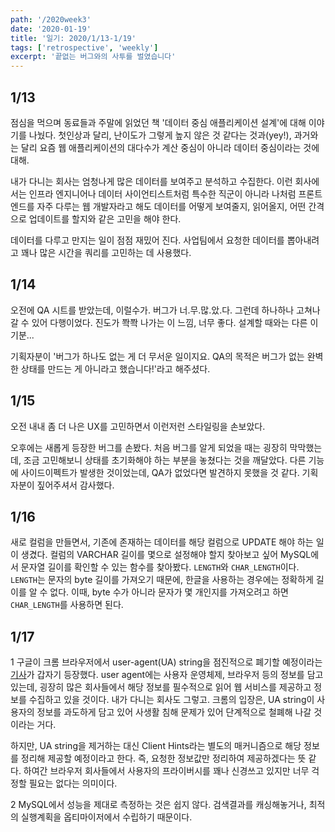 ```yaml
---
path: '/2020week3'
date: '2020-01-19'
title: '일기: 2020/1/13-1/19'
tags: ['retrospective', 'weekly']
excerpt: '끝없는 버그와의 사투를 벌였습니다'
---
```


## 1/13

점심을 먹으며 동료들과 주말에 읽었던 책 '데이터 중심 애플리케이션 설계'에 대해 이야기를 나눴다. 첫인상과 달리, 난이도가 그렇게 높지 않은 것 같다는 것과(yey!), 과거와는 달리 요즘 웹 애플리케이션의 대다수가 계산 중심이 아니라 데이터 중심이라는 것에 대해.

내가 다니는 회사는 엄청나게 많은 데이터를 보여주고 분석하고 수집한다. 이런 회사에서는 인프라 엔지니어나 데이터 사이언티스트처럼 특수한 직군이 아니라 나처럼 프론트엔드를 자주 다루는 웹 개발자라고 해도 데이터를 어떻게 보여줄지, 읽어올지, 어떤 간격으로 업데이트를 할지와 같은 고민을 해야 한다.

데이터를 다루고 만지는 일이 점점 재밌어 진다. 사업팀에서 요청한 데이터를 뽑아내려고 꽤나 많은 시간을 쿼리를 고민하는 데 사용했다.

## 1/14

오전에 QA 시트를 받았는데, 이럴수가. 버그가 너.무.많.았.다. 그런데 하나하나 고쳐나갈 수 있어 다행이었다. 진도가 쫙쫙 나가는 이 느낌, 너무 좋다. 설계할 때와는 다른 이 기분...

기획자분이 '버그가 하나도 없는 게 더 무서운 일이지요. QA의 목적은 버그가 없는 완벽한 상태를 만드는 게 아니라고 했습니다!'라고 해주셨다.

## 1/15

오전 내내 좀 더 나은 UX를 고민하면서 이런저런 스타일링을 손보았다.

오후에는 새롭게 등장한 버그를 손봤다. 처음 버그를 알게 되었을 때는 굉장히 막막했는데, 조금 고민해보니 상태를 초기화해야 하는 부분을 놓쳤다는 것을 깨달았다. 다른 기능에 사이드이펙트가 발생한 것이었는데, QA가 없었다면 발견하지 못했을 것 같다. 기획자분이 짚어주셔서 감사했다.

## 1/16

새로 컬럼을 만들면서, 기존에 존재하는 데이터를 해당 컬럼으로 UPDATE 해야 하는 일이 생겼다. 컬럼의 VARCHAR 길이를 몇으로 설정해야 할지 찾아보고 싶어 MySQL에서 문자열 길이를 확인할 수 있는 함수를 찾아봤다. `LENGTH`와 `CHAR_LENGTH`이다. `LENGTH`는 문자의 byte 길이를 가져오기 때문에, 한글을 사용하는 경우에는 정확하게 길이를 알 수 없다. 이때, byte 수가 아니라 문자가 몇 개인지를 가져오려고 하면 `CHAR_LENGTH`를 사용하면 된다.

## 1/17

1
구글이 크롬 브라우저에서 user-agent(UA) string을 점진적으로 폐기할 예정이라는 [기사](https://www.zdnet.com/article/google-to-phase-out-user-agent-strings-in-chrome/
)가 갑자기 등장했다. user agent에는 사용자 운영체제, 브라우저 등의 정보를 담고 있는데, 굉장히 많은 회사들에서 해당 정보를 필수적으로 읽어 웹 서비스를 제공하고 정보를 수집하고 있을 것이다. 내가 다니는 회사도 그렇고. 크롬의 입장은, UA string이 사용자의 정보를 과도하게 담고 있어 사생활 침해 문제가 있어 단계적으로 철폐해 나갈 것이라는 거다. 

하지만, UA string을 제거하는 대신 Client Hints라는 별도의 매커니즘으로 해당 정보를 정리해 제공할 예정이라고 한다. 즉, 요청한 정보값만 정리하여 제공하겠다는 뜻 같다. 하여간 브라우저 회사들에서 사용자의 프라이버시를 꽤나 신경쓰고 있지만 너무 걱정할 필요는 없다는 의미이다.

2
MySQL에서 성능을 제대로 측정하는 것은 쉽지 않다. 검색결과를 캐싱해놓거나, 최적의 실행계획을 옵티마이저에서 수립하기 때문이다.